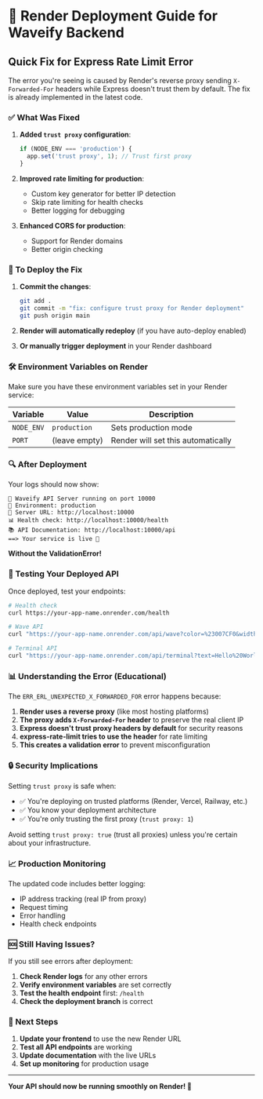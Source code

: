 # 🚀 Render Deployment Guide for Waveify Backend

## Quick Fix for Express Rate Limit Error

The error you're seeing is caused by Render's reverse proxy sending `X-Forwarded-For` headers while Express doesn't trust them by default. The fix is already implemented in the latest code.

### ✅ What Was Fixed

1. **Added `trust proxy` configuration**:
   ```javascript
   if (NODE_ENV === 'production') {
     app.set('trust proxy', 1); // Trust first proxy
   }
   ```

2. **Improved rate limiting for production**:
   - Custom key generator for better IP detection
   - Skip rate limiting for health checks
   - Better logging for debugging

3. **Enhanced CORS for production**:
   - Support for Render domains
   - Better origin checking

### 🔄 To Deploy the Fix

1. **Commit the changes**:
   ```bash
   git add .
   git commit -m "fix: configure trust proxy for Render deployment"
   git push origin main
   ```

2. **Render will automatically redeploy** (if you have auto-deploy enabled)

3. **Or manually trigger deployment** in your Render dashboard

### 🛠️ Environment Variables on Render

Make sure you have these environment variables set in your Render service:

| Variable | Value | Description |
|----------|--------|-------------|
| `NODE_ENV` | `production` | Sets production mode |
| `PORT` | (leave empty) | Render will set this automatically |

### 🔍 After Deployment

Your logs should now show:
```
🌊 Waveify API Server running on port 10000
📖 Environment: production
🔗 Server URL: http://localhost:10000
📊 Health check: http://localhost:10000/health
📚 API Documentation: http://localhost:10000/api
==> Your service is live 🎉
```

**Without the ValidationError!**

### 🧪 Testing Your Deployed API

Once deployed, test your endpoints:

```bash
# Health check
curl https://your-app-name.onrender.com/health

# Wave API
curl "https://your-app-name.onrender.com/api/wave?color=%23007CF0&width=400&height=100"

# Terminal API  
curl "https://your-app-name.onrender.com/api/terminal?text=Hello%20World&style=matrix"
```

### 📊 Understanding the Error (Educational)

The `ERR_ERL_UNEXPECTED_X_FORWARDED_FOR` error happens because:

1. **Render uses a reverse proxy** (like most hosting platforms)
2. **The proxy adds `X-Forwarded-For` header** to preserve the real client IP
3. **Express doesn't trust proxy headers by default** for security reasons
4. **express-rate-limit tries to use the header** for rate limiting
5. **This creates a validation error** to prevent misconfiguration

### 🔒 Security Implications

Setting `trust proxy` is safe when:
- ✅ You're deploying on trusted platforms (Render, Vercel, Railway, etc.)
- ✅ You know your deployment architecture
- ✅ You're only trusting the first proxy (`trust proxy: 1`)

Avoid setting `trust proxy: true` (trust all proxies) unless you're certain about your infrastructure.

### 📈 Production Monitoring

The updated code includes better logging:
- IP address tracking (real IP from proxy)
- Request timing
- Error handling
- Health check endpoints

### 🆘 Still Having Issues?

If you still see errors after deployment:

1. **Check Render logs** for any other errors
2. **Verify environment variables** are set correctly
3. **Test the health endpoint** first: `/health`
4. **Check the deployment branch** is correct

### 🎯 Next Steps

1. **Update your frontend** to use the new Render URL
2. **Test all API endpoints** are working
3. **Update documentation** with the live URLs
4. **Set up monitoring** for production usage

---

**Your API should now be running smoothly on Render! 🎉**
